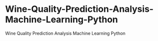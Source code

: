 # Wine-Quality-Prediction-Analysis-Machine-Learning-Python
 Wine Quality Prediction Analysis  Machine Learning  Python
